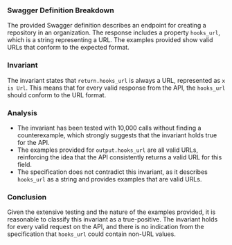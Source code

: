 ### Swagger Definition Breakdown
The provided Swagger definition describes an endpoint for creating a repository in an organization. The response includes a property `hooks_url`, which is a string representing a URL. The examples provided show valid URLs that conform to the expected format.

### Invariant
The invariant states that `return.hooks_url` is always a URL, represented as `x is Url`. This means that for every valid response from the API, the `hooks_url` should conform to the URL format.

### Analysis
- The invariant has been tested with 10,000 calls without finding a counterexample, which strongly suggests that the invariant holds true for the API.
- The examples provided for `output.hooks_url` are all valid URLs, reinforcing the idea that the API consistently returns a valid URL for this field.
- The specification does not contradict this invariant, as it describes `hooks_url` as a string and provides examples that are valid URLs.

### Conclusion
Given the extensive testing and the nature of the examples provided, it is reasonable to classify this invariant as a true-positive. The invariant holds for every valid request on the API, and there is no indication from the specification that `hooks_url` could contain non-URL values.
